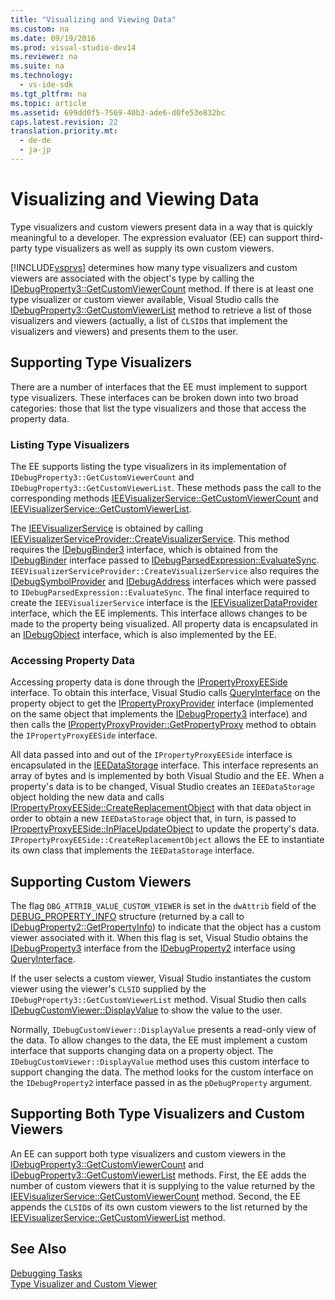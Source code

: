 ```yaml
---
title: "Visualizing and Viewing Data"
ms.custom: na
ms.date: 09/19/2016
ms.prod: visual-studio-dev14
ms.reviewer: na
ms.suite: na
ms.technology: 
  - vs-ide-sdk
ms.tgt_pltfrm: na
ms.topic: article
ms.assetid: 699dd0f5-7569-40b3-ade6-d0fe53e832bc
caps.latest.revision: 22
translation.priority.mt: 
  - de-de
  - ja-jp
---
```

# Visualizing and Viewing Data
Type visualizers and custom viewers present data in a way that is quickly meaningful to a developer. The expression evaluator (EE) can support third-party type visualizers as well as supply its own custom viewers.  
  
 [!INCLUDE[vsprvs](../vs140/includes/vsprvs_md.md)] determines how many type visualizers and custom viewers are associated with the object's type by calling the [IDebugProperty3::GetCustomViewerCount](../vs140/IDebugProperty3--GetCustomViewerCount.md) method. If there is at least one type visualizer or custom viewer available, Visual Studio calls the [IDebugProperty3::GetCustomViewerList](../vs140/IDebugProperty3--GetCustomViewerList.md) method to retrieve a list of those visualizers and viewers (actually, a list of `CLSID`s that implement the visualizers and viewers) and presents them to the user.  
  
## Supporting Type Visualizers  
 There are a number of interfaces that the EE must implement to support type visualizers. These interfaces can be broken down into two broad categories: those that list the type visualizers and those that access the property data.  
  
### Listing Type Visualizers  
 The EE supports listing the type visualizers in its implementation of `IDebugProperty3::GetCustomViewerCount` and `IDebugProperty3::GetCustomViewerList`. These methods pass the call to the corresponding methods [IEEVisualizerService::GetCustomViewerCount](../vs140/IEEVisualizerService--GetCustomViewerCount.md) and [IEEVisualizerService::GetCustomViewerList](../vs140/IEEVisualizerService--GetCustomViewerList.md).  
  
 The [IEEVisualizerService](../vs140/IEEVisualizerService.md) is obtained by calling [IEEVisualizerServiceProvider::CreateVisualizerService](../vs140/IEEVisualizerServiceProvider--CreateVisualizerService.md). This method requires the [IDebugBinder3](../vs140/IDebugBinder3.md) interface, which is obtained from the [IDebugBinder](../vs140/IDebugBinder.md) interface passed to [IDebugParsedExpression::EvaluateSync](../vs140/IDebugParsedExpression--EvaluateSync.md). `IEEVisualizerServiceProvider::CreateVisualizerService` also requires the [IDebugSymbolProvider](../vs140/IDebugSymbolProvider.md) and [IDebugAddress](../vs140/IDebugAddress.md) interfaces which were passed to `IDebugParsedExpression::EvaluateSync`. The final interface required to create the `IEEVisualizerService` interface is the [IEEVisualizerDataProvider](../vs140/IEEVisualizerDataProvider.md) interface, which the EE implements. This interface allows changes to be made to the property being visualized. All property data is encapsulated in an [IDebugObject](../vs140/IDebugObject.md) interface, which is also implemented by the EE.  
  
### Accessing Property Data  
 Accessing property data is done through the [IPropertyProxyEESide](../vs140/IPropertyProxyEESide.md) interface. To obtain this interface, Visual Studio calls [QueryInterface](../vs140/QueryInterface.md) on the property object to get the [IPropertyProxyProvider](../vs140/IPropertyProxyProvider.md) interface (implemented on the same object that implements the [IDebugProperty3](../vs140/IDebugProperty3.md) interface) and then calls the [IPropertyProxyProvider::GetPropertyProxy](../vs140/IPropertyProxyProvider--GetPropertyProxy.md) method to obtain the `IPropertyProxyEESide` interface.  
  
 All data passed into and out of the `IPropertyProxyEESide` interface is encapsulated in the [IEEDataStorage](../vs140/IEEDataStorage.md) interface. This interface represents an array of bytes and is implemented by both Visual Studio and the EE. When a property's data is to be changed, Visual Studio creates an `IEEDataStorage` object holding the new data and calls [IPropertyProxyEESide::CreateReplacementObject](../vs140/IPropertyProxyEESide--CreateReplacementObject.md) with that data object in order to obtain a new `IEEDataStorage` object that, in turn, is passed to [IPropertyProxyEESide::InPlaceUpdateObject](../vs140/IPropertyProxyEESide--InPlaceUpdateObject.md) to update the property's data. `IPropertyProxyEESide::CreateReplacementObject` allows the EE to instantiate its own class that implements the `IEEDataStorage` interface.  
  
## Supporting Custom Viewers  
 The flag `DBG_ATTRIB_VALUE_CUSTOM_VIEWER` is set in the `dwAttrib` field of the [DEBUG_PROPERTY_INFO](../vs140/DEBUG_PROPERTY_INFO.md) structure (returned by a call to [IDebugProperty2::GetPropertyInfo](../vs140/IDebugProperty2--GetPropertyInfo.md)) to indicate that the object has a custom viewer associated with it. When this flag is set, Visual Studio obtains the [IDebugProperty3](../vs140/IDebugProperty3.md) interface from the [IDebugProperty2](../vs140/IDebugProperty2.md) interface using [QueryInterface](../vs140/QueryInterface.md).  
  
 If the user selects a custom viewer, Visual Studio instantiates the custom viewer using the viewer's `CLSID` supplied by the `IDebugProperty3::GetCustomViewerList` method. Visual Studio then calls [IDebugCustomViewer::DisplayValue](../vs140/IDebugCustomViewer--DisplayValue.md) to show the value to the user.  
  
 Normally, `IDebugCustomViewer::DisplayValue` presents a read-only view of the data. To allow changes to the data, the EE must implement a custom interface that supports changing data on a property object. The `IDebugCustomViewer::DisplayValue` method uses this custom interface to support changing the data. The method looks for the custom interface on the `IDebugProperty2` interface passed in as the `pDebugProperty` argument.  
  
## Supporting Both Type Visualizers and Custom Viewers  
 An EE can support both type visualizers and custom viewers in the [IDebugProperty3::GetCustomViewerCount](../vs140/IDebugProperty3--GetCustomViewerCount.md) and [IDebugProperty3::GetCustomViewerList](../vs140/IDebugProperty3--GetCustomViewerList.md) methods. First, the EE adds the number of custom viewers that it is supplying to the value returned by the [IEEVisualizerService::GetCustomViewerCount](../vs140/IEEVisualizerService--GetCustomViewerCount.md) method. Second, the EE appends the `CLSID`s of its own custom viewers to the list returned by the [IEEVisualizerService::GetCustomViewerList](../vs140/IEEVisualizerService--GetCustomViewerList.md) method.  
  
## See Also  
 [Debugging Tasks](../vs140/Debugging-Tasks.md)   
 [Type Visualizer and Custom Viewer](../vs140/Type-Visualizer-and-Custom-Viewer.md)